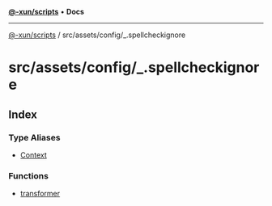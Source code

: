 [**@-xun/scripts**](../../../../README.md) • **Docs**

***

[@-xun/scripts](../../../../README.md) / src/assets/config/\_.spellcheckignore

# src/assets/config/\_.spellcheckignore

## Index

### Type Aliases

- [Context](type-aliases/Context.md)

### Functions

- [transformer](functions/transformer.md)
